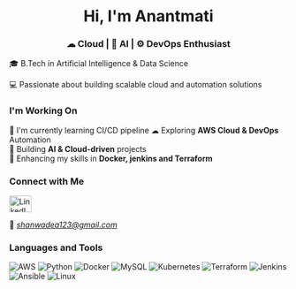
<h1 align="center">Hi, I'm Anantmati </h1>
<h3 align="center">☁ Cloud | 🧠 AI | ⚙ DevOps Enthusiast</h3>


🎓 B.Tech in Artificial Intelligence & Data Science  

💻 Passionate about building scalable cloud and automation solutions  


###  I'm Working On
 🌱 I'm currently learning CI/CD pipeline
 ☁ Exploring **AWS Cloud & DevOps** Automation  
 🤖 Building **AI & Cloud-driven** projects  
 🧩 Enhancing my skills in **Docker, jenkins and Terraform**
 


###  Connect with Me
<p align="left">
  <a href="https://www.linkedin.com/in/anantmati-shanwade-0b9845230?utm_source=share&utm_campaign=share_via&utm_content=profile&utm_medium=android_app" target="blank">
    <img align="center" src="https://raw.githubusercontent.com/rahuldkjain/github-profile-readme-generator/master/src/images/icons/Social/linked-in-alt.svg" alt="LinkedIn" height="30" width="40" />
  </a>
</p>

📧 *shanwadea123@gmail.com*


###  Languages and Tools
<p align="left">
  <img src="https://img.shields.io/badge/AWS-232F3E?style=for-the-badge&logo=amazon-aws&logoColor=white" alt="AWS" />
  <img src="https://img.shields.io/badge/Python-3776AB?style=for-the-badge&logo=python&logoColor=white" alt="Python" />
  <img src="https://img.shields.io/badge/Docker-2496ED?style=for-the-badge&logo=docker&logoColor=white" alt="Docker" />
  <img src="https://img.shields.io/badge/MySQL-4479A1?style=for-the-badge&logo=mysql&logoColor=white" alt="MySQL" />
  <img src="https://img.shields.io/badge/Kubernetes-326CE5?style=for-the-badge&logo=kubernetes&logoColor=white" alt="Kubernetes" />
  <img src="https://img.shields.io/badge/Terraform-7B42BC?style=for-the-badge&logo=terraform&logoColor=white" alt="Terraform" />
  <img src="https://img.shields.io/badge/Jenkins-D24939?style=for-the-badge&logo=jenkins&logoColor=white" alt="Jenkins" />
  <img src="https://img.shields.io/badge/Ansible-EE0000?style=for-the-badge&logo=ansible&logoColor=white" alt="Ansible" />
  <img src="https://img.shields.io/badge/Linux-FCC624?style=for-the-badge&logo=linux&logoColor=black" alt="Linux" />
  <img src="https://img
